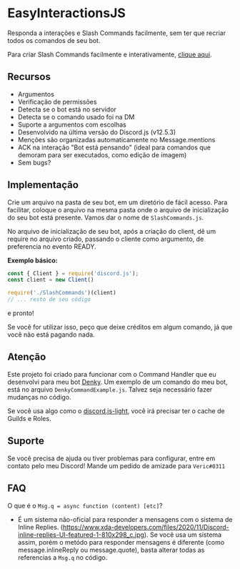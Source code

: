 # EasyInteractionsJS
Responda a interações e Slash Commands facilmente, sem ter que recriar todos os comandos de seu bot.

Para criar Slash Commands facilmente e interativamente, [clique aqui](https://slash-commands-gui.netlify.app/).

## Recursos
 - Argumentos
 - Verificação de permissões
 - Detecta se o bot está no servidor
 - Detecta se o comando usado foi na DM
 - Suporte a argumentos com escolhas
 - Desenvolvido na última versão do Discord.js (v12.5.3)
 - Menções são organizadas automaticamente no Message.mentions
 - ACK na interação "Bot está pensando" (ideal para comandos que demoram para ser executados, como edição de imagem)
 - Sem bugs?

## Implementação
Crie um arquivo na pasta de seu bot, em um diretório de fácil acesso. Para facilitar, coloque o arquivo na mesma pasta onde o arquivo de inicialização do seu bot está presente. Vamos dar o nome de `SlashCommands.js`.

No arquivo de inicialização de seu bot, após a criação do client, dê um require no arquivo criado, passando o cliente como argumento, de preferencia no evento READY.

**Exemplo básico:**

```javascript
const { Client } = require('discord.js');
const client = new Client()

require('./SlashCommands')(client)
// ... resto de seu código
```

e pronto!

Se você for utilizar isso, peço que deixe créditos em algum comando, já que você não está pagando nada.

## Atenção
Este projeto foi criado para funcionar com o Command Handler que eu desenvolvi para meu bot [Denky](https://top.gg/bot/704517722100465746). Um exemplo de um comando do meu bot, está no arquivo `DenkyCommandExample.js`. Talvez seja necessário fazer mudanças no código.

Se você usa algo como o [discord.js-light](https://npmjs.com/package/discord.js-light), você irá precisar ter o cache de Guilds e Roles.

## Suporte
Se você precisa de ajuda ou tiver problemas para configurar, entre em contato pelo meu Discord! Mande um pedido de amizade para `Veric#0311`

## FAQ
O que é o `Msg.q = async function (content) [etc]`?
 - É um sistema não-oficial para responder a mensagens com o sistema de Inline Replies. (https://www.xda-developers.com/files/2020/11/Discord-inline-replies-UI-featured-1-810x298_c.jpg). Se você usa um sistema assim, porém o metódo para responder mensagens é diferente (como message.inlineReply ou message.quote), basta alterar todas as referencias a `Msg.q` no código.
